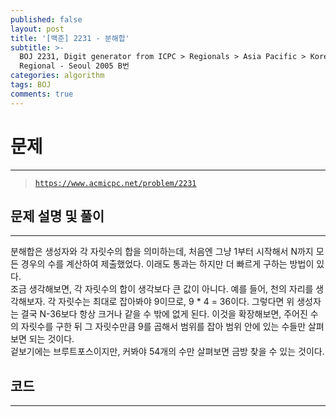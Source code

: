 ```yaml
---
published: false
layout: post
title: '[백준] 2231 - 분해합'
subtitle: >-
  BOJ 2231, Digit generator from ICPC > Regionals > Asia Pacific > Korea > Asia
  Regional - Seoul 2005 B번
categories: algorithm
tags: BOJ
comments: true
---
```

# **문제**
---
> [`https://www.acmicpc.net/problem/2231`](https://www.acmicpc.net/problem/2231)

## **문제 설명 및 풀이**
---
분해합은 생성자와 각 자릿수의 합을 의미하는데, 처음엔 그냥 1부터 시작해서 N까지 모든 경우의 수를 계산하여 제출했었다. 이래도 통과는 하지만 더 빠르게 구하는 방법이 있다.  
조금 생각해보면, 각 자릿수의 합이 생각보다 큰 값이 아니다. 예를 들어, 천의 자리를 생각해보자. 각 자릿수는 최대로 잡아봐야 9이므로, 9 * 4 = 36이다. 그렇다면 위 생성자는 결국 N-36보다 항상 크거나 같을 수 밖에 없게 된다. 이것을 확장해보면, 주어진 수의 자릿수를 구한 뒤 그 자릿수만큼 9를 곱해서 범위를 잡아 범위 안에 있는 수들만 살펴보면 되는 것이다.  
겉보기에는 브루트포스이지만, 커봐야 54개의 수만 살펴보면 금방 찾을 수 있는 것이다.  

## **코드**
---
<script src="https://gist.github.com/sundongkim-dev/1dfdf6762d8b25a48031ff5a1c4aaeb5.js"></script>
